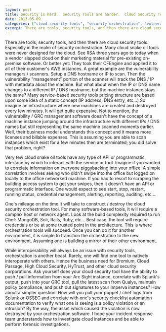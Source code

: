 ```yaml
---
layout: post
title: Security is hard.  Security Tools are harder.  Cloud Security Tools are hardest.
date: 2013-05-09
categories: ["cloud security tools", "security orchestration", "vulnerability management", "dynamic infrastructure", "cloud service APIs", "security tool interoperability", "cloud security corporations", "policy compliance", "incident response", "forensic investigations"]
excerpt: There are tools, security tools, and then there are cloud security tools. Especially in the realm of security orchestration. Many cloud snake oil tools were never designed for the cloud.
---
```

There are tools, security tools, and then there are cloud security tools.
Especially in the realm of security orchestration.  Many cloud snake oil tools
were never designed for the cloud.  See RSA three years ago to today when a
vendor slapped cloud on their marketing material for pre-existing on-premise
software.  Or better yet:  They took their CFEngine and applied it to all of
their customer's AWS instances.  A great example are the vulnerability
managers / scanners.   Setup a DNS hostname or IP to scan.  Then the
vulnerability "management" portion of the scanner will track the DNS / IP with
metadata about the machine.  But what about when the IP or DNS name changes to
a different IP / DNS hostname, but the machine instance stays the same? Many
service-based security tools pricing structure are based upon some idea of a
static concept (IP address, DNS entry, etc...)  So imagine an infrastructure
where new machines are created and destroyed every few minutes.  It will get
quite expensive.  Not to mention, the vulnerability / GRC management software
doesn't have the concept of a machine instance jumping around the
infrastructure with different IPs / DNS names but still representing the same
machine scanned moments earlier.  Well, their business model understands this
concept and it means more licenses and billable expenses.  This is assuming
you are able to scan instances which exist for a few minutes then are
terminated; you did solve that problem, right?  

Very few cloud snake oil tools have any type of API or programmatic interface
by which to interact with the service or tool.  Imagine if you wanted to
correlate information on everyone piggybacking into your office.  A simple
correlation involves seeing who didn't swipe into the office but logged on
locally to the office networked machine.  If you had to resort to scraping the
building access system to get your swipes, then it doesn't have an API or
programmatic interface.  One would expect to see start, stop, restart, running
status, credential management, alerting, reporting, auditing, etc....  

One's mileage on the time it will take to construct / destroy the cloud
security orchestration tool.  For many software-based tools, it will require a
complex host or network agent.  Look at the build complexity required to run
Chef: MongoDB, Solr, Rails, Ruby, etc...  Best case, the tool will require
credentials or be at some trusted point in the architecture.  This is where
orchestration tools will succeed.  Once you can do it for another environment,
it is simple to transition the orchestration to the new environment.  Assuming
one is building a mirror of their other environment.

While interoperability will always be an issue with security tools,
orchestration is another beast.  Rarely, one will find one tool to natively
interoperate with others.  Hence the business need for Bromium, Cloud Passage,
High Cloud Security, HyTrust, and other cloud security corporations.  Ask
yourself does your cloud security tool have the ability to push / pull
information from your Arc Sight instance, correlate with Splunk's output, push
into your GRC tool, pull the latest scan from Qualys, maintain policy
compliance, and push out signatures to your Imperva instances?  How about a
simpler question:  How will you pull your puppet / chef logs from Splunk or
OSSEC and correlate with one's security checklist automation documentation to
verify what one is seeing is a policy violation or an intrusion?  By the way,
the asset which caused the violation is now destroyed by your orchestration
software.  I hope your incident response team understands how to investigate
cloud instances and be able to perform forensic investigations.




